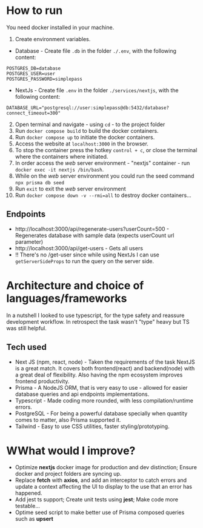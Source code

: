 # How to run

You need docker installed in your machine.

1. Create environment variables.

- Database - Create file `.db` in the folder `./.env`, with the following content:

```
POSTGRES_DB=database
POSTGRES_USER=user
POSTGRES_PASSWORD=simplepass
```

- NextJs - Create file `.env` in the folder `./services/nextjs`, with the following content:

```
DATABASE_URL="postgresql://user:simplepass@db:5432/database?connect_timeout=300"
```

2. Open terminal and navigate - using `cd` - to the project folder
3. Run `docker compose build` to build the docker containers.
4. Run `docker compose up` to initiate the docker containers.
5. Access the website at `localhost:3000` in the browser.
6. To stop the container press the hotkey `control + c`, or close the terminal where the containers where initiated.
7. In order access the _web_ server environment - "nextjs" container - run `docker exec -it nextjs /bin/bash`.
8. While on the _web_ server environment you could run the seed command `npx prisma db seed`
9. Run `exit` to exit the _web_ server environment
10. Run `docker compose down -v --rmi=all` to destroy docker containers...

## Endpoints

- http://localhost:3000/api/regenerate-users?userCount=500 - Regenerates database with sample data (expects userCount url parameter)
- http://localhost:3000/api/get-users - Gets all users
- !! There's no /get-user since while using NextJs I can use `getServerSideProps` to run the query on the server side.

# Architecture and choice of languages/frameworks

In a nutshell I looked to use typescript, for the type safety and reassure development workflow.
In retrospect the task wasn't "type" heavy but TS was still helpful.

## Tech used

- Next JS (npm, react, node) - Taken the requirements of the task NextJS is a great match. It covers both frontend(react) and backend(node) with a great deal of flexibility. Also having the npm ecosystem improves frontend productivity.
- Prisma - A NodeJS ORM, that is very easy to use - allowed for easier database queries and api endpoints implementations.
- Typescript - Made coding more rounded, with less compilation/runtime errors.
- PostgreSQL - For being a powerful database specially when quantity comes to matter, also Prisma supported it.
- Tailwind - Easy to use CSS utilities, faster styling/prototyping.

# WWhat would I improve?

- Optimize **nextjs** docker image for production and dev distinction; Ensure docker and project folders are syncing up.
- Replace **fetch** with **axios**, and add an interceptor to catch errors and update a context affecting the UI to display to the use that an error has happened.
- Add jest ts support; Create unit tests using **jest**; Make code more testable...
- Optime seed script to make better use of Prisma composed queries such as **upsert**
